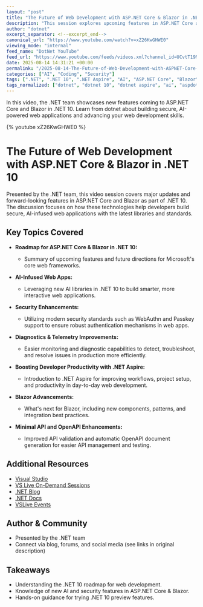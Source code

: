 ```yaml
---
layout: "post"
title: "The Future of Web Development with ASP.NET Core & Blazor in .NET 10"
description: "This session explores upcoming features in ASP.NET Core and Blazor for .NET 10, emphasizing secure, AI-powered web applications. Topics include enhancements in security standards like WebAuthn and Passkey support, diagnostic improvements, developer productivity with .NET Aspire, and future directions for Minimal APIs and OpenAPI. Attendees will learn best practices, new development workflows, and how to experiment with .NET 10 previews."
author: "dotnet"
excerpt_separator: <!--excerpt_end-->
canonical_url: "https://www.youtube.com/watch?v=xZ26KwGHWE0"
viewing_mode: "internal"
feed_name: "DotNet YouTube"
feed_url: "https://www.youtube.com/feeds/videos.xml?channel_id=UCvtT19MZW8dq5Wwfu6B0oxw"
date: 2025-08-14 14:31:21 +00:00
permalink: "/2025-08-14-The-Future-of-Web-Development-with-ASPNET-Core-and-Blazor-in-NET-10.html"
categories: ["AI", "Coding", "Security"]
tags: [".NET", ".NET 10", ".NET Aspire", "AI", "ASP.NET Core", "Blazor", "Coding", "Developer Productivity", "Diagnostics", "Minimal API", "OpenAPI", "Passkey", "Secure Web Apps", "Security", "Telemetry", "Videos", "VS", "Web Development", "WebAuthn"]
tags_normalized: ["dotnet", "dotnet 10", "dotnet aspire", "ai", "aspdotnet core", "blazor", "coding", "developer productivity", "diagnostics", "minimal api", "openapi", "passkey", "secure web apps", "security", "telemetry", "videos", "vs", "web development", "webauthn"]
---
```


In this video, the .NET team showcases new features coming to ASP.NET Core and Blazor in .NET 10. Learn from dotnet about building secure, AI-powered web applications and advancing your web development skills.<!--excerpt_end-->

{% youtube xZ26KwGHWE0 %}

# The Future of Web Development with ASP.NET Core & Blazor in .NET 10

Presented by the .NET team, this video session covers major updates and forward-looking features in ASP.NET Core and Blazor as part of .NET 10. The discussion focuses on how these technologies help developers build secure, AI-infused web applications with the latest libraries and standards.

## Key Topics Covered

- **Roadmap for ASP.NET Core & Blazor in .NET 10:**
  - Summary of upcoming features and future directions for Microsoft's core web frameworks.

- **AI-Infused Web Apps:**
  - Leveraging new AI libraries in .NET 10 to build smarter, more interactive web applications.

- **Security Enhancements:**
  - Utilizing modern security standards such as WebAuthn and Passkey support to ensure robust authentication mechanisms in web apps.

- **Diagnostics & Telemetry Improvements:**
  - Easier monitoring and diagnostic capabilities to detect, troubleshoot, and resolve issues in production more efficiently.

- **Boosting Developer Productivity with .NET Aspire:**
  - Introduction to .NET Aspire for improving workflows, project setup, and productivity in day-to-day web development.

- **Blazor Advancements:**
  - What's next for Blazor, including new components, patterns, and integration best practices.

- **Minimal API and OpenAPI Enhancements:**
  - Improved API validation and automatic OpenAPI document generation for easier API management and testing.

## Additional Resources

- [Visual Studio](http://visualstudio.com)
- [VS Live On-Demand Sessions](https://aka.ms/vslivehq25)
- [.NET Blog](https://aka.ms/dotnet/blog)
- [.NET Docs](https://learn.microsoft.com/dotnet)
- [VSLive Events](https://aka.ms/VSS/VSLive)

## Author & Community

- Presented by the .NET team
- Connect via blog, forums, and social media (see links in original description)

## Takeaways

- Understanding the .NET 10 roadmap for web development.
- Knowledge of new AI and security features in ASP.NET Core & Blazor.
- Hands-on guidance for trying .NET 10 preview features.
